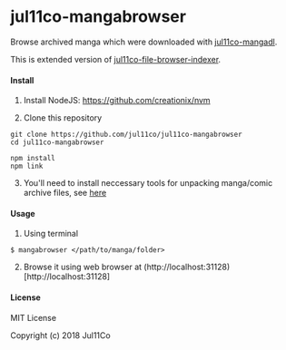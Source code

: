 jul11co-mangabrowser
===

Browse archived manga which were downloaded with [jul11co-mangadl](https://github.com/jul11co/jul11co-mangadl).

This is extended version of [jul11co-file-browser-indexer](https://github.com/jul11co/jul11co-file-browser-indexer).

#### Install

1. Install NodeJS: https://github.com/creationix/nvm

2. Clone this repository

```
git clone https://github.com/jul11co/jul11co-mangabrowser
cd jul11co-mangabrowser

npm install
npm link
```

3. You'll need to install neccessary tools for unpacking manga/comic archive files, see [here](http://unarchiver.c3.cx/commandline)

#### Usage

1. Using terminal

```
$ mangabrowser </path/to/manga/folder>
```

2. Browse it using web browser at (http://localhost:31128)[http://localhost:31128]

#### License

MIT License

Copyright (c) 2018 Jul11Co